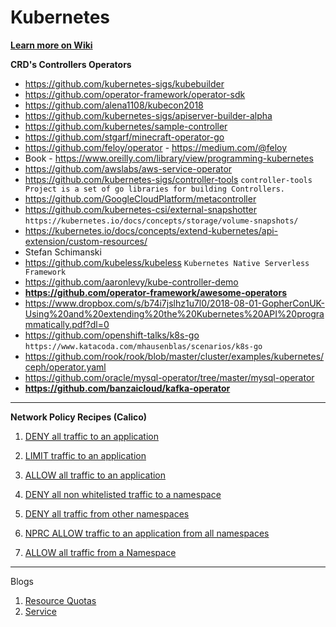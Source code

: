 # Kubernetes

**[Learn more on Wiki](https://github.com/tanalam2411/kubernetes/wiki)**




**CRD's Controllers Operators**
- https://github.com/kubernetes-sigs/kubebuilder
- https://github.com/operator-framework/operator-sdk
- https://github.com/alena1108/kubecon2018
- https://github.com/kubernetes-sigs/apiserver-builder-alpha
- https://github.com/kubernetes/sample-controller
- https://github.com/stgarf/minecraft-operator-go
- https://github.com/feloy/operator - https://medium.com/@feloy
- Book - https://www.oreilly.com/library/view/programming-kubernetes
- https://github.com/awslabs/aws-service-operator
- https://github.com/kubernetes-sigs/controller-tools `controller-tools Project is a set of go libraries for building Controllers.`
- https://github.com/GoogleCloudPlatform/metacontroller
- https://github.com/kubernetes-csi/external-snapshotter `https://kubernetes.io/docs/concepts/storage/volume-snapshots/`
- https://kubernetes.io/docs/concepts/extend-kubernetes/api-extension/custom-resources/
- Stefan Schimanski
- https://github.com/kubeless/kubeless `Kubernetes Native Serverless Framework`
- https://github.com/aaronlevy/kube-controller-demo
- ******https://github.com/operator-framework/awesome-operators******
- https://www.dropbox.com/s/b74i7jslhz1u7l0/2018-08-01-GopherConUK-Using%20and%20extending%20the%20Kubernetes%20API%20programmatically.pdf?dl=0
- https://github.com/openshift-talks/k8s-go `https://www.katacoda.com/mhausenblas/scenarios/k8s-go`
- https://github.com/rook/rook/blob/master/cluster/examples/kubernetes/ceph/operator.yaml
- https://github.com/oracle/mysql-operator/tree/master/mysql-operator
- **https://github.com/banzaicloud/kafka-operator**

_______________________________________________________________________________________________

**Network Policy Recipes (Calico)**

1) [DENY all traffic to an application](https://github.com/tanalam2411/kubernetes/wiki/NPRC---DENY-all-traffic-to-an-application)

2) [LIMIT traffic to an application](https://github.com/tanalam2411/kubernetes/wiki/NPRC---LIMIT-traffic-to-an-application)

3) [ALLOW all traffic to an application](https://github.com/tanalam2411/kubernetes/wiki/NPRC---Allow-all-traffic-to-an-application)

4) [DENY all non whitelisted traffic to a namespace](https://github.com/tanalam2411/kubernetes/wiki/NPRC---Deny-all-non-whitelisted-traffic-to-a-namespace)

5) [DENY all traffic from other namespaces](https://github.com/tanalam2411/kubernetes/wiki/NPRC-Deny-traffic-from-other-namespaces)

6) [NPRC ALLOW traffic to an application from all namespaces](https://github.com/tanalam2411/kubernetes/wiki/NPRC-ALLOW-traffic-to-an-application-from-all-namespaces)

7) [ALLOW all traffic from a Namespace](https://github.com/tanalam2411/kubernetes/wiki/NPRC-ALLOW-all-traffic-from-a-Namespace)







_______________________________________________________________________________________________
Blogs

1) [Resource Quotas](https://github.com/tanalam2411/kubernetes/wiki/Blog-Resource-Quotas)
2) [Service](https://github.com/tanalam2411/kubernetes/wiki/Blog-Service)

